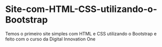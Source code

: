 # Site-com-HTML-CSS-utilizando-o-Bootstrap
Temos o primeiro site simples com HTML e CSS utilizando o Bootstrap e feito com o curso da Digital Innovation One 
